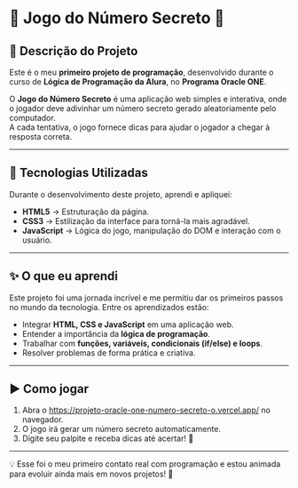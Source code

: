 # 🎲 Jogo do Número Secreto 🤫

## 📌 Descrição do Projeto
Este é o meu **primeiro projeto de programação**, desenvolvido durante o curso de **Lógica de Programação da Alura**, no **Programa Oracle ONE**.  

O **Jogo do Número Secreto** é uma aplicação web simples e interativa, onde o jogador deve adivinhar um número secreto gerado aleatoriamente pelo computador.  
A cada tentativa, o jogo fornece dicas para ajudar o jogador a chegar à resposta correta.

---

## 🚀 Tecnologias Utilizadas
Durante o desenvolvimento deste projeto, aprendi e apliquei:

- **HTML5** → Estruturação da página.  
- **CSS3** → Estilização da interface para torná-la mais agradável.  
- **JavaScript** → Lógica do jogo, manipulação do DOM e interação com o usuário.  

---

## ✨ O que eu aprendi
Este projeto foi uma jornada incrível e me permitiu dar os primeiros passos no mundo da tecnologia. Entre os aprendizados estão:

- Integrar **HTML, CSS e JavaScript** em uma aplicação web.  
- Entender a importância da **lógica de programação**.  
- Trabalhar com **funções, variáveis, condicionais (if/else) e loops**.  
- Resolver problemas de forma prática e criativa.  

---

## ▶️ Como jogar
1. Abra o https://projeto-oracle-one-numero-secreto-o.vercel.app/ no navegador.  
2. O jogo irá gerar um número secreto automaticamente.  
3. Digite seu palpite e receba dicas até acertar! 🎯

---

💡 Esse foi o meu primeiro contato real com programação e estou animada para evoluir ainda mais em novos projetos! 🚀
